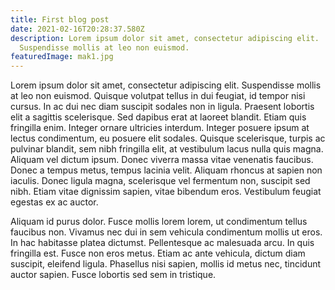 ```yaml
---
title: First blog post
date: 2021-02-16T20:28:37.580Z
description: Lorem ipsum dolor sit amet, consectetur adipiscing elit.
  Suspendisse mollis at leo non euismod.
featuredImage: mak1.jpg
---
```

<!--StartFragment-->

Lorem ipsum dolor sit amet, consectetur adipiscing elit. Suspendisse mollis at leo non euismod. Quisque volutpat tellus in dui feugiat, id tempor nisi cursus. In ac dui nec diam suscipit sodales non in ligula. Praesent lobortis elit a sagittis scelerisque. Sed dapibus erat at laoreet blandit. Etiam quis fringilla enim. Integer ornare ultricies interdum. Integer posuere ipsum at lectus condimentum, eu posuere elit sodales. Quisque scelerisque, turpis ac pulvinar blandit, sem nibh fringilla elit, at vestibulum lacus nulla quis magna. Aliquam vel dictum ipsum. Donec viverra massa vitae venenatis faucibus. Donec a tempus metus, tempus lacinia velit. Aliquam rhoncus at sapien non iaculis. Donec ligula magna, scelerisque vel fermentum non, suscipit sed nibh. Etiam vitae dignissim sapien, vitae bibendum eros. Vestibulum feugiat egestas ex ac auctor.

<!--EndFragment-->

<!--StartFragment-->

Aliquam id purus dolor. Fusce mollis lorem lorem, ut condimentum tellus faucibus non. Vivamus nec dui in sem vehicula condimentum mollis ut eros. In hac habitasse platea dictumst. Pellentesque ac malesuada arcu. In quis fringilla est. Fusce non eros metus. Etiam ac ante vehicula, dictum diam suscipit, eleifend ligula. Phasellus nisi sapien, mollis id metus nec, tincidunt auctor sapien. Fusce lobortis sed sem in tristique.

<!--EndFragment-->